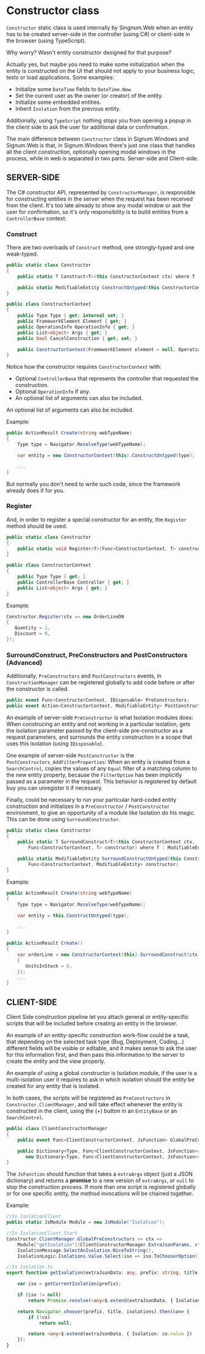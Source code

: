 # Constructor class

`Constructor` static class is used internally by Singnum.Web when an entity has to be created server-side in the controller (using C#) or client-side in the browser (using TypeScript). 

Why worry? Wasn't entity constructor designed for that purpose?

Actually yes, but maybe you need to make some initialization when the entity is constructed on the UI that should not apply to your business logic, tests or load applications. Some examples:

* Initialize some `DateTime` fields to `DateTime.Now`.
* Set the current user as the owner (or creator) of the entity.
* Initialize some embedded entities.
* Inherit `Isolation` from the previous entity. 

Additionally, using `TypeScript` nothing stops you from opening a popup in the client side to ask the user for additional data or confirmation.

The main difference between `Constructor` class in Signum.Windows and Signum.Web is that, in Signum.Windows there's just one class that handles all the client construction, optionally opening modal windows in the process, while in web is separated in two parts. Server-side and Client-side.


## SERVER-SIDE

The C# constructor API, represented by `ConstructorManager`, is responsible for constructing entities in the server when the request has been received from the client. It's too late already to show any modal window or ask the user for confirmation, so it's only responsibility is to build entities from a `ControllerBase` context. 

### Construct

There are two overloads of `Construct` method, one strongly-typed and one weak-typed.

```C#
public static class Constructor
{
    public static T Construct<T>(this ConstructorContext ctx) where T : ModifiableEntity

    public static ModifiableEntity ConstructUntyped(this ConstructorContext ctx, Type type)
}

public class ConstructorContext
{
    public Type Type { get; internal set; }
    public FrameworkElement Element { get; }
    public OperationInfo OperationInfo { get; }
    public List<object> Args { get; }
    public bool CancelConstruction { get; set; }

    public ConstructorContext(FrameworkElement element = null, OperationInfo operationInfo = null, List<object> args = null)
}
```

Notice how the constructor requires `ConstructorContext` with: 
* Optional `ControllerBase` that represents the controller that requested the construction.
* Optional `OperationInfo` if any.
* An optional list of arguments can also be included. 


An optional list of arguments can also be included. 

Example: 

```C#
public ActionResult Create(string webTypeName)
{
    Type type = Navigator.ResolveType(webTypeName);

    var entity = new ConstructorContext(this).ConstructUntyped(type);

    ...
}
```

But normally you don't need to write such code, since the framework already does if for you. 

### Register

And, in order to register a special constructor for an entity, the `Register` method should be used.

```C#
public static class Constructor
{ 
    public static void Register<T>(Func<ConstructorContext, T> constructor) where T:ModifiableEntity
}

public class ConstructorContext
{
    public Type Type { get; }
    public ControllerBase Controller { get; }
    public List<object> Args { get; }
}
```

Example: 

```C#
Constructor.Register(ctx => new OrderLineDN
{
   Quantity = 1, 
   Discount = 0,
}); 
```

### SurroundConstruct, PreConstructors and PostConstructors (Advanced)

Additionally, `PreConstructors` and `PostConstructors` events, in `ConstructionManager` can be registered globally to add code before or after the constructor is called. 

```C#
public event Func<ConstructorContext, IDisposable> PreConstructors;
public event Action<ConstructorContext, ModifiableEntity> PostConstructors;
```

An example of server-side `PreConstructor` is what Isolation modules does: When construcing an entity and not working in a particular isolation, gets the isolation parameter passed by the client-side pre-constructor as a request parameters, and surrounds the entity construction in a scope that uses this isolation (using `IDisposable`).

One example of server-side `PostConstructor` is the `PostConstructors_AddFilterProperties`: When an entity is created from a `SearchControl`, copies the values of any `Equal` filter of a matching column to the new entity property, because the `FilterOption` has been implicitly passed as a parameter in the request. This behavior is registered by default buy you can unregister it if necessary.

Finally, could be necessary to run your particular hard-coded entity construction and initializes in a `PreConstructor` / `PostConstructor` environment, to give an opportunity of a module like Isolation do his magic. This can be done using `SurroundConstructor`. 

```C#
public static class Constructor
{ 
    public static T SurroundConstruct<T>(this ConstructorContext ctx, 
		Func<ConstructorContext, T> constructor) where T : ModifiableEntity
    
    public static ModifiableEntity SurroundConstructUntyped(this ConstructorContext ctx, Type type, 	
		Func<ConstructorContext, ModifiableEntity> constructor)
}
```

Example: 

```C#
public ActionResult Create(string webTypeName)
{
    Type type = Navigator.ResolveType(webTypeName);

    var entity = this.ConstructUntyped(type);

    ...
}
```

```C#
public ActionResult Create()
{
    var orderLine = new ConstructorContext(this).SurroundConstruct(ctx => new ProductDN
	{
	   UnitsInStock = 0,
	});
    ...
}
```


## CLIENT-SIDE

Client Side construction pipeline let you attach general or entity-specific scripts that will be included before creating an entity in the browser. 

An example of an entity-specific construction work-flow could be a task, that depending on the selected task type (Bug, Deployment, Coding...) different fields will be visible or editable, and it makes sense to ask the user for this information first, and then pass this information to the server to create the entity and the view properly. 

An example of using a global constructor is Isolation module, if the user is a multi-isolation user it requires to ask in which isolation should the entity be created for any entity that is isolated. 

In both cases, the scripts will be registered as `PreConstructors` in `Constructor.ClientManager`, and will take effect whenever the entity is constructed in the client, using the (+) button in an `EntityBase` or an `SearchControl`. 

```C#
public class ClientConstructorManager
{
    public event Func<ClientConstructorContext, JsFunction> GlobalPreConstructors;

    public Dictionary<Type, Func<ClientConstructorContext, JsFunction>> PreConstructors = 
       new Dictionary<Type, Func<ClientConstructorContext, JsFunction>>();
}
```

The `JsFunction` should function that takes a `extraArgs` object (just a JSON dictionary) and returns a **promise** to a new version of `extraArgs`, or `null` to stop the construction process. If more than one script is registered globally or for one specific entity, the method invocations will be chained together. 

Example: 

```C#
//In IsolationClient
public static JsModule Module = new JsModule("Isolation");

//In IsolationClient.Start
Constructor.ClientManager.GlobalPreConstructors += ctx =>
    Module["getIsolation"](ClientConstructorManager.ExtraJsonParams, ctx.Prefix,
    IsolationMessage.SelectAnIsolation.NiceToString(), 
    IsolationLogic.Isolations.Value.Select(iso => iso.ToChooserOption()));
```

```Typescript
//In Isolation.ts
export function getIsolation(extraJsonData: any, prefix: string, title: string, isolations: Navigator.ChooserOption[]) : Promise<any> {

    var iso = getCurrentIsolation(prefix);

    if (iso != null)
        return Promise.resolve(<any>$.extend(extraJsonData, { Isolation: iso }));

    return Navigator.chooser(prefix, title, isolations).then(co=> {
        if (!co)
            return null;

        return <any>$.extend(extraJsonData, { Isolation: co.value })
    });
}
```



  


